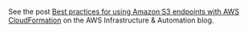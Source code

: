 See the post [Best practices for using Amazon S3 endpoints with AWS CloudFormation](https://aws.amazon.com/blogs/infrastructure-and-automation/best-practices-for-using-amazon-s3-endpoints-in-aws-cloudformation-templates/) on the AWS Infrastructure & Automation blog.
